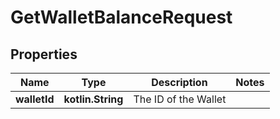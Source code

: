 
# GetWalletBalanceRequest

## Properties
Name | Type | Description | Notes
------------ | ------------- | ------------- | -------------
**walletId** | **kotlin.String** | The ID of the Wallet | 



